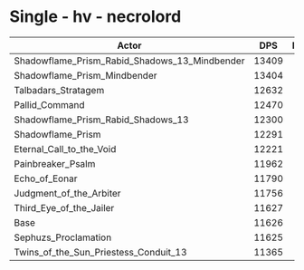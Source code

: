 # Single - hv - necrolord
| Actor | DPS | Increase |
|---|:---:|:---:|
|Shadowflame_Prism_Rabid_Shadows_13_Mindbender|13409|15.33%|
|Shadowflame_Prism_Mindbender|13404|15.29%|
|Talbadars_Stratagem|12632|8.65%|
|Pallid_Command|12470|7.26%|
|Shadowflame_Prism_Rabid_Shadows_13|12300|5.79%|
|Shadowflame_Prism|12291|5.72%|
|Eternal_Call_to_the_Void|12221|5.12%|
|Painbreaker_Psalm|11962|2.89%|
|Echo_of_Eonar|11790|1.41%|
|Judgment_of_the_Arbiter|11756|1.11%|
|Third_Eye_of_the_Jailer|11627|0.01%|
|Base|11626|0.00%|
|Sephuzs_Proclamation|11625|-0.01%|
|Twins_of_the_Sun_Priestess_Conduit_13|11365|-2.25%|

